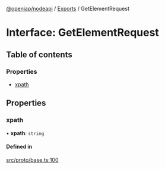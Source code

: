 [@openiap/nodeapi](../README.md) / [Exports](../modules.md) / GetElementRequest

# Interface: GetElementRequest

## Table of contents

### Properties

- [xpath](GetElementRequest.md#xpath)

## Properties

### xpath

• **xpath**: `string`

#### Defined in

[src/proto/base.ts:100](https://github.com/openiap/nodeapi/blob/a6b5438/src/proto/base.ts#L100)
